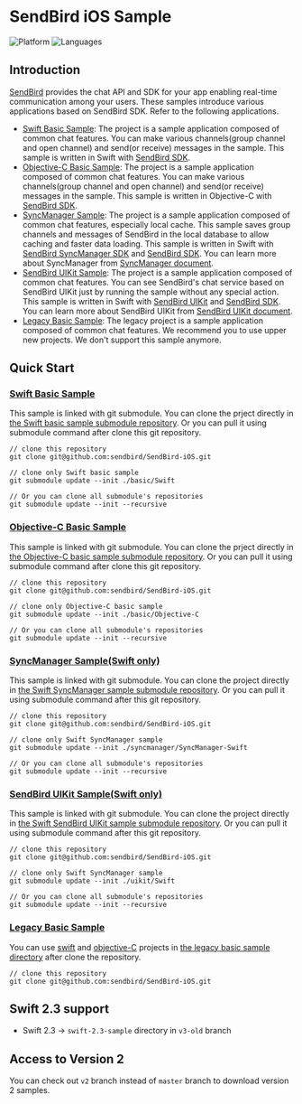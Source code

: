 # SendBird iOS Sample
![Platform](https://img.shields.io/badge/platform-iOS-orange.svg)
![Languages](https://img.shields.io/badge/language-Objective--C%20%7C%20Swift-orange.svg)

## Introduction

[SendBird](https://sendbird.com) provides the chat API and SDK for your app enabling real-time communication among your users. These samples introduce various applications based on SendBird SDK. Refer to the following applications.
- [Swift Basic Sample](#Swift-Basic-Sample): The project is a sample application composed of common chat features. You can make various channels(group channel and open channel) and send(or receive) messages in the sample. This sample is written in Swift with [SendBird SDK](https://github.com/sendbird/sendbird-ios-framework).
- [Objective-C Basic Sample](#Objective-C-Basic-Sample): The project is a sample application composed of common chat features. You can make various channels(group channel and open channel) and send(or receive) messages in the sample. This sample is written in Objective-C with [SendBird SDK](https://github.com/sendbird/sendbird-ios-framework).
- [SyncManager Sample](#SyncManager-Sample): The project is a sample application composed of common chat features, especially local cache. This sample saves group channels and messages of SendBird in the local database to allow caching and faster data loading. This sample is written in Swift with [SendBird SyncManager SDK](https://github.com/sendbird/sendbird-syncmanager-ios) and [SendBird SDK](https://github.com/sendbird/sendbird-ios-framework). You can learn more about SyncManager from [SyncManager document](https://docs.sendbird.com/ios/sync_manager_getting_started).
- [SendBird UIKit Sample](#sendbird-uikit-sampleswift-only): The project is a sample application composed of common chat features. You can see SendBird's chat service based on SendBird UIKit just by running the sample without any special action. This sample is written in Swift with [SendBird UIKit](https://github.com/sendbird/sendbird-uikit-ios) and [SendBird SDK](https://github.com/sendbird/sendbird-ios-framework). You can learn more about SendBird UIKit from [SendBird UIKit document](https://docs.sendbird.com/ios/ui_kit_getting_started).
- [Legacy Basic Sample](#Legacy-Basic-Sample): The legacy project is a sample application composed of common chat features. We recommend you to use upper new projects. We don't support this sample anymore.

## Quick Start

### [Swift Basic Sample](https://github.com/sendbird/SendBird-iOS-Swift/tree/2e03a93c08b4a119b4f5e18965a5dc087d050ca1)
This sample is linked with git submodule. You can clone the prject directly in [the Swift basic sample submodule repository](https://github.com/sendbird/SendBird-iOS-Swift). Or you can pull it using submodule command after clone this git repository.
```
// clone this repository
git clone git@github.com:sendbird/SendBird-iOS.git  

// clone only Swift basic sample
git submodule update --init ./basic/Swift

// Or you can clone all submodule's repositories
git submodule update --init --recursive    
```

### [Objective-C Basic Sample](https://github.com/sendbird/SendBird-iOS-ObjectiveC/tree/74aca144f3c215ce185e96173620ef5bbf850d99)
This sample is linked with git submodule. You can clone the prject directly in [the Objective-C basic sample submodule repository](https://github.com/sendbird/SendBird-iOS-ObjectiveC). Or you can pull it using submodule command after clone this git repository.
```
// clone this repository
git clone git@github.com:sendbird/SendBird-iOS.git  

// clone only Objective-C basic sample
git submodule update --init ./basic/Objective-C

// Or you can clone all submodule's repositories
git submodule update --init --recursive    
```

### [SyncManager Sample(Swift only)](https://github.com/sendbird/SendBird-iOS/tree/master/syncmanager)
This sample is linked with git submodule. You can clone the project directly in [the Swift SyncManager sample submodule repository](https://github.com/sendbird/SyncManager-iOS-Swift). Or you can pull it using submodule command after this git repository.
```
// clone this repository
git clone git@github.com:sendbird/SendBird-iOS.git

// clone only Swift SyncManager sample
git submodule update --init ./syncmanager/SyncManager-Swift

// Or you can clone all submodule's repositories
git submodule update --init --recursive    
```

### [SendBird UIKit Sample(Swift only)](https://github.com/sendbird/SendBird-iOS/tree/master/uikit)
This sample is linked with git submodule. You can clone the project directly in [the Swift SendBird UIKit sample submodule repository](https://github.com/sendbird/UIKit-iOS-Swift). Or you can pull it using submodule command after this git repository.
```
// clone this repository
git clone git@github.com:sendbird/SendBird-iOS.git

// clone only Swift SyncManager sample
git submodule update --init ./uikit/Swift

// Or you can clone all submodule's repositories
git submodule update --init --recursive    
```

### [Legacy Basic Sample](https://github.com/sendbird/SendBird-iOS/tree/master/basic/old)
You can use [swift](https://github.com/sendbird/SendBird-iOS/tree/master/basic/old/sample-swift) and [objective-C](https://github.com/sendbird/SendBird-iOS/tree/master/basic/old/sample-objc) projects in [the legacy basic sample directory](https://github.com/sendbird/SendBird-iOS/tree/master/basic/old) after clone the repository. 
```
// clone this repository
git clone git@github.com:sendbird/SendBird-iOS.git  
```

## Swift 2.3 support

* Swift 2.3 -> `swift-2.3-sample` directory in `v3-old` branch

## Access to Version 2

You can check out `v2` branch instead of `master` branch to download version 2 samples.
